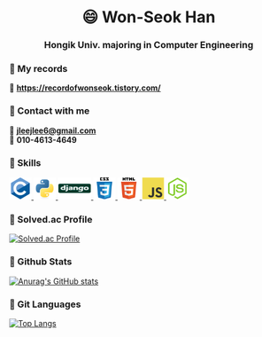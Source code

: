 

<!--
**wonseok22/wonseok22** is a ✨ _special_ ✨ repository because its `README.md` (this file) appears on your GitHub profile.

Here are some ideas to get you started:

- 🔭 I’m currently working on ...
- 🌱 I’m currently learning ...
- 👯 I’m looking to collaborate on ...
- 🤔 I’m looking for help with ...
- 💬 Ask me about ...
- 📫 How to reach me: ...
- 😄 Pronouns: ...
- ⚡ Fun fact: ...
-->



<h1 align="center"> 😄 Won-Seok Han </h1>
<h3 align="center"> Hongik Univ. majoring in Computer Engineering</h3>

### 🌱 My records
 📔 **https://recordofwonseok.tistory.com/**
 
    
### 🌱 Contact with me    

  📌 **jleejlee6@gmail.com**    
  📌 **010-4613-4649**
     
### 🌱 Skills
<p align="left"> 
  <a href="https://www.cprogramming.com/" target="_blank"> 
    <img src="https://raw.githubusercontent.com/devicons/devicon/master/icons/c/c-original.svg" alt="c" width="40" height="40"/> 
  </a> 
  <a href="https://www.python.org" target="_blank"> 
    <img src="https://raw.githubusercontent.com/devicons/devicon/master/icons/python/python-original.svg" alt="python" width="40" height="40"/> 
  </a> 
  <a href="https://www.djangoproject.com/" target="_blank"> 
    <img src="https://raw.githubusercontent.com/devicons/devicon/master/icons/django/django-original.svg" alt="django" width="60" height="40"/> 
  </a> 
  <a href="https://www.w3schools.com/css/" target="_blank"> 
    <img src="https://raw.githubusercontent.com/devicons/devicon/master/icons/css3/css3-original-wordmark.svg" alt="css3" width="40" height="40"/> 
  </a> 
  <a href="https://www.w3.org/html/" target="_blank"> 
    <img src="https://raw.githubusercontent.com/devicons/devicon/master/icons/html5/html5-original-wordmark.svg" alt="html5" width="40" height="40"/> 
  </a> 
  <a href="https://developer.mozilla.org/en-US/docs/Web/JavaScript" target="_blank"> 
    <img src="https://raw.githubusercontent.com/devicons/devicon/master/icons/javascript/javascript-original.svg" alt="javascript" width="40" height="40"/> 
  </a> 
   <a href="https://nodejs.org/" target="_blank"> 
    <img src="https://raw.githubusercontent.com/devicons/devicon/master/icons/nodejs/nodejs-original.svg" alt="nodejs" width="40" height="40"/> 
  </a> 
</p>
   


### 🌱 Solved.ac Profile       
   
[![Solved.ac Profile](http://mazassumnida.wtf/api/v2/generate_badge?boj=jleejlee5)](https://solved.ac/jleejlee5/)   
 

### 🌱 Github Stats      
   
[![Anurag's GitHub stats](https://github-readme-stats.vercel.app/api?username=wonseok22&theme=dark)](https://github.com/anuraghazra/github-readme-stats)  
        
             

### 🌱 Git Languages
    
[![Top Langs](https://github-readme-stats.vercel.app/api/top-langs/?username=wonseok22&exclude_repo=webs_class&theme=dark)](https://github.com/anuraghazra/github-readme-stats)
     
     
